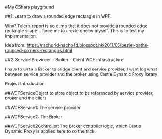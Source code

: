 #My CSharp playground

##1. Learn to draw a rounded edge rectangle in WPF.

Why? Telerik report is so dump that it does not provide a rounded edge rectangle shape... force me to create one by myself. This is to test my implementation.

Idea from: https://nacho4d-nacho4d.blogspot.hk/2011/05/bezier-paths-rounded-corners-rectangles.html

##2. Service Provideer - Broker - Client WCF infrastructure

I have to write a Broker to bridge client and service provider, I want log what between service provider and the broker using Castle Dynamic Proxy library

Project Introduction

##WCFServiceObject to store object to be referenced by service provider, broker and the client

##WCFService1: The service provider

##WCFService2: The Broker

##WCFService2Controller: The Broker controller logic, which Castle Dynamic Proxy is applied here to do the trick. 
